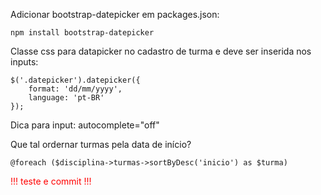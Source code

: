 Adicionar bootstrap-datepicker em packages.json:

    npm install bootstrap-datepicker

Classe css para datapicker no cadastro de turma e deve ser inserida nos inputs:

    $('.datepicker').datepicker({
        format: 'dd/mm/yyyy',
        language: 'pt-BR'
    });

Dica para input: autocomplete="off"

Que tal ordernar turmas pela data de início?

    @foreach ($disciplina->turmas->sortByDesc('inicio') as $turma)

<div style="color:red;">!!! teste e commit !!!</div>

